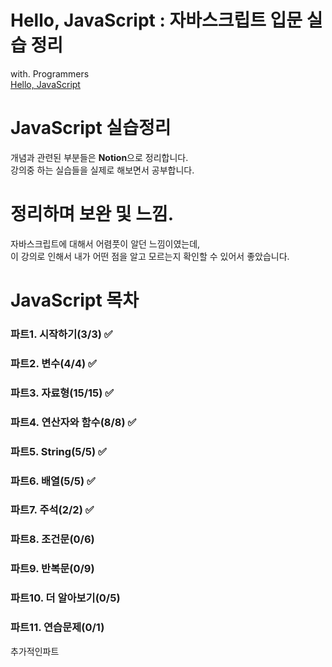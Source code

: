 # Hello, JavaScript : 자바스크립트 입문 실습 정리
with. Programmers<br>
[Hello, JavaScript](https://programmers.co.kr/learn/courses/3)

# JavaScript 실습정리

개념과 관련된 부분들은 <b>Notion</b>으로 정리합니다.<br>
강의중 하는 실습들을 실제로 해보면서 공부합니다.

# 정리하며 보완 및 느낌.

자바스크립트에 대해서 어렴풋이 알던 느낌이였는데, <br>
이 강의로 인해서 내가 어떤 점을 알고 모르는지 확인할 수 있어서 좋았습니다.<br>

# JavaScript 목차

### 파트1. 시작하기(3/3) ✅

### 파트2. 변수(4/4) ✅

### 파트3. 자료형(15/15) ✅

### 파트4. 연산자와 함수(8/8) ✅

### 파트5. String(5/5) ✅

### 파트6. 배열(5/5) ✅

### 파트7. 주석(2/2) ✅

### 파트8. 조건문(0/6) 

### 파트9. 반복문(0/9)

### 파트10. 더 알아보기(0/5)

### 파트11. 연습문제(0/1)

추가적인파트
